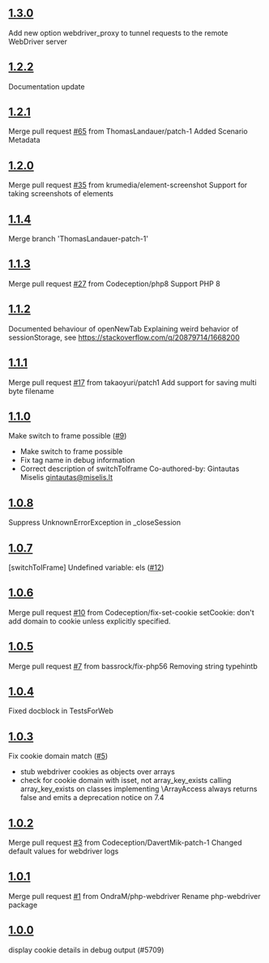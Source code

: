 ## [1.3.0](https://github.com/Codeception/module-webdriver/releases/tag/1.3.0)
Add new option webdriver_proxy to tunnel requests to the remote WebDriver server

## [1.2.2](https://github.com/Codeception/module-webdriver/releases/tag/1.2.č)
Documentation update

## [1.2.1](https://github.com/Codeception/module-webdriver/releases/tag/1.2.1)
Merge pull request [#65](https://github.com/Codeception/module-webdriver/pull/65) from ThomasLandauer/patch-1
Added Scenario Metadata

## [1.2.0](https://github.com/Codeception/module-webdriver/releases/tag/1.2.0)
Merge pull request [#35](https://github.com/Codeception/module-webdriver/pull/35) from krumedia/element-screenshot
Support for taking screenshots of elements

## [1.1.4](https://github.com/Codeception/module-webdriver/releases/tag/1.1.4)
Merge branch 'ThomasLandauer-patch-1'

## [1.1.3](https://github.com/Codeception/module-webdriver/releases/tag/1.1.3)
Merge pull request [#27](https://github.com/Codeception/module-webdriver/pull/27) from Codeception/php8
Support PHP 8

## [1.1.2](https://github.com/Codeception/module-webdriver/releases/tag/1.1.2)
Documented behaviour of openNewTab
Explaining weird behavior of sessionStorage, see https://stackoverflow.com/q/20879714/1668200

## [1.1.1](https://github.com/Codeception/module-webdriver/releases/tag/1.1.1)
Merge pull request [#17](https://github.com/Codeception/module-webdriver/pull/17) from takaoyuri/patch1
Add support for saving multi byte filename

## [1.1.0](https://github.com/Codeception/module-webdriver/releases/tag/1.1.0)
Make switch to frame possible ([#9](https://github.com/Codeception/module-webdriver/pull/9))
* Make switch to frame possible
* Fix tag name in debug information
* Correct description of switchToIframe
Co-authored-by: Gintautas Miselis <gintautas@miselis.lt>

## [1.0.8](https://github.com/Codeception/module-webdriver/releases/tag/1.0.8)
Suppress UnknownErrorException in _closeSession

## [1.0.7](https://github.com/Codeception/module-webdriver/releases/tag/1.0.7)
[switchToIFrame] Undefined variable: els ([#12](https://github.com/Codeception/module-webdriver/pull/12))

## [1.0.6](https://github.com/Codeception/module-webdriver/releases/tag/1.0.6)
Merge pull request [#10](https://github.com/Codeception/module-webdriver/pull/10) from Codeception/fix-set-cookie
setCookie: don't add domain to cookie unless explicitly specified.

## [1.0.5](https://github.com/Codeception/module-webdriver/releases/tag/1.0.5)
Merge pull request [#7](https://github.com/Codeception/module-webdriver/pull/7) from bassrock/fix-php56
Removing string typehintb

## [1.0.4](https://github.com/Codeception/module-webdriver/releases/tag/1.0.4)
Fixed docblock in TestsForWeb

## [1.0.3](https://github.com/Codeception/module-webdriver/releases/tag/1.0.3)
Fix cookie domain match ([#5](https://github.com/Codeception/module-webdriver/pull/5))
* stub webdriver cookies as objects over arrays
* check for cookie domain with isset, not array_key_exists
calling array_key_exists on classes implementing \ArrayAccess always 
returns false and emits a deprecation notice on 7.4

## [1.0.2](https://github.com/Codeception/module-webdriver/releases/tag/1.0.2)
Merge pull request [#3](https://github.com/Codeception/module-webdriver/pull/3) from Codeception/DavertMik-patch-1
Changed default values for webdriver logs

## [1.0.1](https://github.com/Codeception/module-webdriver/releases/tag/1.0.1)
Merge pull request [#1](https://github.com/Codeception/module-webdriver/pull/1) from OndraM/php-webdriver
Rename php-webdriver package

## [1.0.0](https://github.com/Codeception/module-webdriver/releases/tag/1.0.0)
display cookie details in debug output (#5709)
